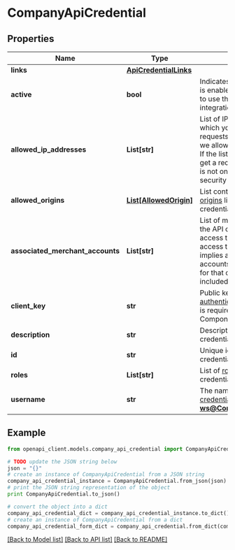 # CompanyApiCredential


## Properties
Name | Type | Description | Notes
------------ | ------------- | ------------- | -------------
**links** | [**ApiCredentialLinks**](ApiCredentialLinks.md) |  | [optional] 
**active** | **bool** | Indicates if the API credential is enabled. Must be set to **true** to use the credential in your integration. | 
**allowed_ip_addresses** | **List[str]** | List of IP addresses from which your client can make requests.  If the list is empty, we allow requests from any IP. If the list is not empty and we get a request from an IP which is not on the list, you get a security error. | 
**allowed_origins** | [**List[AllowedOrigin]**](AllowedOrigin.md) | List containing the [allowed origins](https://docs.adyen.com/development-resources/client-side-authentication#allowed-origins) linked to the API credential. | [optional] 
**associated_merchant_accounts** | **List[str]** | List of merchant accounts that the API credential has explicit access to.   If the credential has access to a company, this implies access to all merchant accounts and no merchants for that company will be included. | [optional] 
**client_key** | **str** | Public key used for [client-side authentication](https://docs.adyen.com/development-resources/client-side-authentication). The client key is required for Drop-in and Components integrations. | 
**description** | **str** | Description of the API credential. | [optional] 
**id** | **str** | Unique identifier of the API credential. | 
**roles** | **List[str]** | List of [roles](https://docs.adyen.com/development-resources/api-credentials#roles-1) for the API credential. | 
**username** | **str** | The name of the [API credential](https://docs.adyen.com/development-resources/api-credentials), for example **ws@Company.TestCompany**. | 

## Example

```python
from openapi_client.models.company_api_credential import CompanyApiCredential

# TODO update the JSON string below
json = "{}"
# create an instance of CompanyApiCredential from a JSON string
company_api_credential_instance = CompanyApiCredential.from_json(json)
# print the JSON string representation of the object
print CompanyApiCredential.to_json()

# convert the object into a dict
company_api_credential_dict = company_api_credential_instance.to_dict()
# create an instance of CompanyApiCredential from a dict
company_api_credential_form_dict = company_api_credential.from_dict(company_api_credential_dict)
```
[[Back to Model list]](../README.md#documentation-for-models) [[Back to API list]](../README.md#documentation-for-api-endpoints) [[Back to README]](../README.md)


